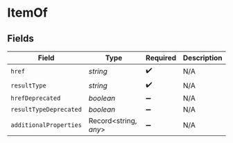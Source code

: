 # ItemOf


## Fields

| Field                  | Type                   | Required               | Description            |
| ---------------------- | ---------------------- | ---------------------- | ---------------------- |
| `href`                 | *string*               | :heavy_check_mark:     | N/A                    |
| `resultType`           | *string*               | :heavy_check_mark:     | N/A                    |
| `hrefDeprecated`       | *boolean*              | :heavy_minus_sign:     | N/A                    |
| `resultTypeDeprecated` | *boolean*              | :heavy_minus_sign:     | N/A                    |
| `additionalProperties` | Record<string, *any*>  | :heavy_minus_sign:     | N/A                    |